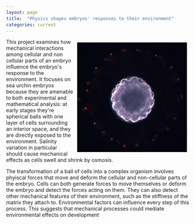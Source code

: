 ```yaml
---
layout: page
title:  "Physics shapes embryos' responses to their environment"
categories: current
---
```


<img src="/assets/Dexcentricus_20xBH2_2014Jul10_DF_b_croppedmore.jpg" alt="Sand dollar embryo" style="float:right;width:300px;padding:10px">
This project examines how mechanical interactions among cellular and non cellular parts of an embryo influence the embryo's response to the environment. It focuses on sea urchin embryos because they are amenable to both experimental and mathematical analysis: at early stages they're spherical balls with one layer of cells surrounding an interior space, and they are directly exposed to the environment. Salinity variation in particular should cause mechanical effects as cells swell and shrink by osmosis.

The transformation of a ball of cells into a complex organism involves phyiscal forces that move and deform the cellular and non-cellular parts of the embryo. Cells can both generate forces to move themselves or deform the embryo and detect the forces acting on them. They can also detect other mechanical features of their environment, such as the stiffness of the matrix they attach to. Environmental factors can influence every step of this process. This suggests that mechanical processes could mediate environmental effects on development 
